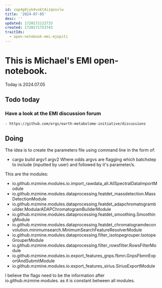 ```yaml
---
id: zap4g0jyk4vokt4izqosvlw
title: '2024-07-05'
desc: ''
updated: 1720172122733
created: 1720171753743
traitIds:
  - open-notebook-emi-mjopiti
---
```

# This is Michael's EMI open-notebook.

Today is 2024.07.05

## Todo today

### Have a look at the EMI discussion forum
    - https://github.com/orgs/earth-metabolome-initiative/discussions
###
###

## Doing
The idea is to create the parameters file using command line in the form of:
- cargo build argv1 argv2 
Where odds argvs are flagging which batchstep to include (inputted by user) and followed by it's parameter/s.

This are the modules:
- io.github.mzmine.modules.io.import_rawdata_all.AllSpectralDataImportModule
- io.github.mzmine.modules.dataprocessing.featdet_massdetection.MassDetectionModule
- io.github.mzmine.modules.dataprocessing.featdet_adapchromatogrambuilder.ModularADAPChromatogramBuilderModule
- io.github.mzmine.modules.dataprocessing.featdet_smoothing.SmoothingModule
- io.github.mzmine.modules.dataprocessing.featdet_chromatogramdeconvolution.minimumsearch.MinimumSearchFeatureResolverModule
- io.github.mzmine.modules.dataprocessing.filter_isotopegrouper.IsotopeGrouperModule
- io.github.mzmine.modules.dataprocessing.filter_rowsfilter.RowsFilterModule
- io.github.mzmine.modules.io.export_features_gnps.fbmn.GnpsFbmnExportAndSubmitModule
- io.github.mzmine.modules.io.export_features_sirius.SiriusExportModule

I believe the flags need to be the information after io.github.mzmine.modules. as it is constant between all modules.

